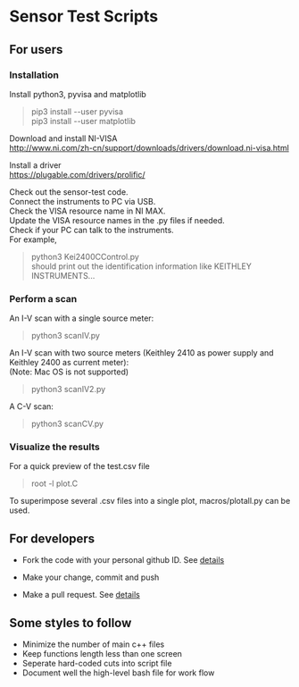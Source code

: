 # Sensor Test Scripts

## For users

### Installation

Install python3, pyvisa and matplotlib
> pip3 install --user pyvisa \
> pip3 install --user matplotlib

Download and install NI-VISA\
http://www.ni.com/zh-cn/support/downloads/drivers/download.ni-visa.html

Install a driver\
https://plugable.com/drivers/prolific/

Check out the sensor-test code.\
Connect the instruments to PC via USB.\
Check the VISA resource name in NI MAX.\
Update the VISA resource names in the .py files if needed.\
Check if your PC can talk to the instruments.\
For example,
> python3 Kei2400CControl.py \
should print out the identification information like KEITHLEY INSTRUMENTS...

### Perform a scan
An I-V scan with a single source meter:
> python3 scanIV.py

An I-V scan with two source meters (Keithley 2410 as power supply and Keithley 2400 as current meter):\
(Note: Mac OS is not supported)
> python3 scanIV2.py

A C-V scan:
> python3 scanCV.py

### Visualize the results
For a quick preview of the test.csv file
> root -l plot.C

To superimpose several .csv files into a single plot, macros/plotall.py can be used.


## For developers 

- Fork the code with your personal github ID. See [details](https://help.github.com/articles/fork-a-repo/)

- Make your change, commit and push 

- Make a pull request. See [details](https://help.github.com/articles/using-pull-requests/)

## Some styles to follow 
- Minimize the number of main c++ files 
- Keep functions length less than one screen
- Seperate hard-coded cuts into script file 
- Document well the high-level bash file for work flow 
